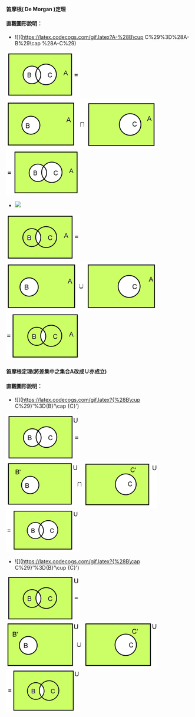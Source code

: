 #### 笛摩根\( De Morgan \)定理

#### 直觀圖形說明：

* ![](https://latex.codecogs.com/gif.latex?A-%28B\cup C%29%3D%28A-B%29\cap %28A-C%29)

![](/assets/demorga1-1.png)![](/assets/demorga1-2.png)![](/assets/demorga1-3.png)

* ![](https://latex.codecogs.com/gif.latex?A-%28B%20\cap%20C%29%3D%28A-B%29\cup%20%28A-C%29)

![](/assets/demorga2-1.png)![](/assets/demorga2-2.png)![](/assets/demorga2-3.png)

  


#### 笛摩根定理\(將差集中之集合A改成Ｕ亦成立\)

#### 直觀圖形說明：

* ![](https://latex.codecogs.com/gif.latex?{%28B\cup C%29}'%3D{B}'\cap {C}')

![](/assets/demorga3-1.png)![](/assets/demorga3-2.png)![](/assets/demorga3-3.png)

* ![](https://latex.codecogs.com/gif.latex?{%28B\cap C%29}'%3D{B}'\cup {C}')

![](/assets/demorga4-1.png)![](/assets/demorga4-2.png)![](/assets/demorga4-3.png)

